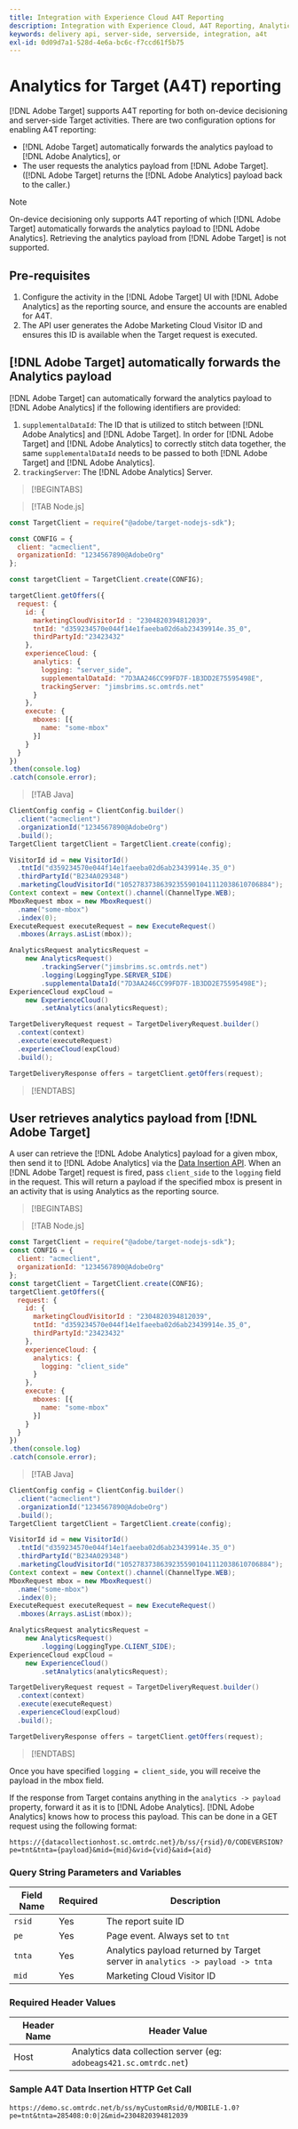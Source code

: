 ```yaml
---
title: Integration with Experience Cloud A4T Reporting
description: Integration with Experience Cloud, A4T Reporting, Analytics for Target integration
keywords: delivery api, server-side, serverside, integration, a4t
exl-id: 0d09d7a1-528d-4e6a-bc6c-f7ccd61f5b75
---
```

# Analytics for Target (A4T) reporting

[!DNL Adobe Target] supports A4T reporting for both on-device decisioning and server-side Target activities. There are two configuration options for enabling A4T reporting:

* [!DNL Adobe Target] automatically forwards the analytics payload to [!DNL Adobe Analytics], or
* The user requests the analytics payload from [!DNL Adobe Target]. ([!DNL Adobe Target] returns the [!DNL Adobe Analytics] payload back to the caller.)

>[!NOTE]
>
>On-device decisioning only supports A4T reporting of which [!DNL Adobe Target] automatically forwards the analytics payload to [!DNL Adobe Analytics]. Retrieving the analytics payload from [!DNL Adobe Target] is not supported.

## Pre-requisites

1. Configure the activity in the [!DNL Adobe Target] UI with [!DNL Adobe Analytics] as the reporting source, and ensure the accounts are enabled for A4T.
1. The API user generates the Adobe Marketing Cloud Visitor ID and ensures this ID is available when the Target request is executed.

## [!DNL Adobe Target] automatically forwards the Analytics payload

[!DNL Adobe Target] can automatically forward the analytics payload to [!DNL Adobe Analytics] if the following identifiers are provided:

1. `supplementalDataId`: The ID that is utilized to stitch between [!DNL Adobe Analytics] and [!DNL Adobe Target]. In order for [!DNL Adobe Target] and [!DNL Adobe Analytics] to correctly stitch data together, the same `supplementalDataId` needs to be passed to both [!DNL Adobe Target] and [!DNL Adobe Analytics].
1. `trackingServer`: The [!DNL Adobe Analytics] Server.

>[!BEGINTABS]

>[!TAB Node.js]

```js {line-numbers="true"}
const TargetClient = require("@adobe/target-nodejs-sdk");

const CONFIG = {
  client: "acmeclient",
  organizationId: "1234567890@AdobeOrg"
};

const targetClient = TargetClient.create(CONFIG);

targetClient.getOffers({
  request: {     
    id: {
      marketingCloudVisitorId : "2304820394812039",
      tntId: "d359234570e044f14e1faeeba02d6ab23439914e.35_0",
      thirdPartyId:"23423432"
    },
    experienceCloud: {
      analytics: {
        logging: "server_side",
        supplementalDataId: "7D3AA246CC99FD7F-1B3DD2E75595498E",
        trackingServer: "jimsbrims.sc.omtrds.net"
      }
    }, 
    execute: {
      mboxes: [{
        name: "some-mbox"
      }]
    }       
  }
})
.then(console.log)
.catch(console.error);
```

>[!TAB Java]

```java {line-numbers="true"}
ClientConfig config = ClientConfig.builder()
  .client("acmeclient")
  .organizationId("1234567890@AdobeOrg")
  .build();
TargetClient targetClient = TargetClient.create(config);

VisitorId id = new VisitorId()
  .tntId("d359234570e044f14e1faeeba02d6ab23439914e.35_0")
  .thirdPartyId("B234A029348")
  .marketingCloudVisitorId("10527837386392355901041112038610706884");
Context context = new Context().channel(ChannelType.WEB);
MboxRequest mbox = new MboxRequest()
  .name("some-mbox")
  .index(0);
ExecuteRequest executeRequest = new ExecuteRequest()
  .mboxes(Arrays.asList(mbox));

AnalyticsRequest analyticsRequest =
    new AnalyticsRequest()
        .trackingServer("jimsbrims.sc.omtrds.net")
        .logging(LoggingType.SERVER_SIDE)
        .supplementalDataId("7D3AA246CC99FD7F-1B3DD2E75595498E");
ExperienceCloud expCloud =
    new ExperienceCloud()
        .setAnalytics(analyticsRequest);

TargetDeliveryRequest request = TargetDeliveryRequest.builder()
  .context(context)
  .execute(executeRequest)
  .experienceCloud(expCloud)
  .build();

TargetDeliveryResponse offers = targetClient.getOffers(request);
```

>[!ENDTABS]

## User retrieves analytics payload from [!DNL Adobe Target]

A user can retrieve the [!DNL Adobe Analytics] payload for a given mbox, then send it to [!DNL Adobe Analytics] via the [Data Insertion API](https://github.com/AdobeDocs/analytics-1.4-apis/blob/master/docs/data-insertion-api/index.md). When an [!DNL Adobe Target] request is fired, pass `client_side` to the `logging` field in the request. This will return a payload if the specified mbox is present in an activity that is using Analytics as the reporting source.

>[!BEGINTABS]

>[!TAB Node.js]

```js {line-numbers="true"}
const TargetClient = require("@adobe/target-nodejs-sdk");
const CONFIG = {
  client: "acmeclient",
  organizationId: "1234567890@AdobeOrg"
};
const targetClient = TargetClient.create(CONFIG);
targetClient.getOffers({
  request: {     
    id: {
      marketingCloudVisitorId : "2304820394812039",
      tntId: "d359234570e044f14e1faeeba02d6ab23439914e.35_0",
      thirdPartyId:"23423432"
    },
    experienceCloud: {
      analytics: {
        logging: "client_side"
      }
    },  
    execute: {
      mboxes: [{
        name: "some-mbox"
      }]
    }       
  }
})
.then(console.log)
.catch(console.error);
```

>[!TAB Java]

```java {line-numbers="true"}
ClientConfig config = ClientConfig.builder()
  .client("acmeclient")
  .organizationId("1234567890@AdobeOrg")
  .build();
TargetClient targetClient = TargetClient.create(config);

VisitorId id = new VisitorId()
  .tntId("d359234570e044f14e1faeeba02d6ab23439914e.35_0")
  .thirdPartyId("B234A029348")
  .marketingCloudVisitorId("10527837386392355901041112038610706884");
Context context = new Context().channel(ChannelType.WEB);
MboxRequest mbox = new MboxRequest()
  .name("some-mbox")
  .index(0);
ExecuteRequest executeRequest = new ExecuteRequest()
  .mboxes(Arrays.asList(mbox));

AnalyticsRequest analyticsRequest =
    new AnalyticsRequest()
        .logging(LoggingType.CLIENT_SIDE);
ExperienceCloud expCloud =
    new ExperienceCloud()
        .setAnalytics(analyticsRequest);

TargetDeliveryRequest request = TargetDeliveryRequest.builder()
  .context(context)
  .execute(executeRequest)
  .experienceCloud(expCloud)
  .build();

TargetDeliveryResponse offers = targetClient.getOffers(request);
```

>[!ENDTABS]

Once you have specified `logging = client_side`, you will receive the payload in the mbox field.

If the response from Target contains anything in the `analytics -> payload` property, forward it as it is to [!DNL Adobe Analytics]. [!DNL Adobe Analytics] knows how to process this payload. This can be done in a GET request using the following format:

```
https://{datacollectionhost.sc.omtrdc.net}/b/ss/{rsid}/0/CODEVERSION?pe=tnt&tnta={payload}&mid={mid}&vid={vid}&aid={aid}
```

### Query String Parameters and Variables

|Field Name|Required|Description|
| --- | --- | --- |
|`rsid`|Yes|The report suite ID|
|`pe`|Yes|Page event. Always set to `tnt`|
|`tnta`|Yes|Analytics payload returned by Target server in `analytics -> payload -> tnta`|
|`mid`|Yes|Marketing Cloud Visitor ID|

### Required Header Values

|Header Name|Header Value|
| --- | --- |
|Host|Analytics data collection server (eg: `adobeags421.sc.omtrdc.net`)|

### Sample A4T Data Insertion HTTP Get Call

```
https://demo.sc.omtrdc.net/b/ss/myCustomRsid/0/MOBILE-1.0?pe=tnt&tnta=285408:0:0|2&mid=2304820394812039
```
